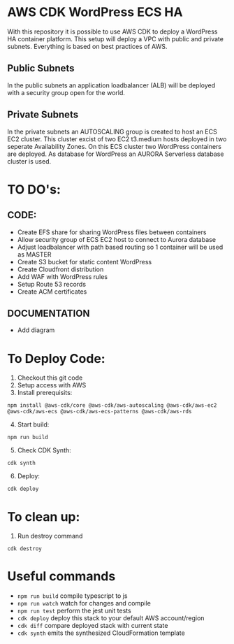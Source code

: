 # AWS CDK WordPress ECS HA

With this repository it is possible to use AWS CDK to deploy a WordPress HA container platform. 
This setup will deploy a VPC with public and private subnets. Everything is based on best practices of AWS.

## Public Subnets
In the public subnets an application loadbalancer (ALB) will be deployed with a security group open for the world.

## Private Subnets
In the private subnets an AUTOSCALING group is created to host an ECS EC2 cluster. This cluster excist of two EC2 t3.medium hosts deployed in two seperate Availability Zones. On this ECS cluster two WordPress containers are deployed. As database for WordPress an AURORA Serverless database cluster is used.

# TO DO's:
## CODE:
- Create EFS share for sharing WordPress files between containers
- Allow security group of ECS EC2 host to connect to Aurora database
- Adjust loadbalancer with path based routing so 1 container will be used as MASTER
- Create S3 bucket for static content WordPress
- Create Cloudfront distribution
- Add WAF with WordPress rules
- Setup Route 53 records
- Create ACM certificates

## DOCUMENTATION
- Add diagram

# To Deploy Code:
1. Checkout this git code
2. Setup access with AWS
3. Install prerequisits:
```
npm install @aws-cdk/core @aws-cdk/aws-autoscaling @aws-cdk/aws-ec2 @aws-cdk/aws-ecs @aws-cdk/aws-ecs-patterns @aws-cdk/aws-rds
```

4. Start build:
``` 
npm run build
```
5. Check CDK Synth:
``` 
cdk synth 
```
6. Deploy:
``` 
cdk deploy 
```

# To clean up:
1. Run destroy command
``` 
cdk destroy 
```

# Useful commands
 * `npm run build`   compile typescript to js
 * `npm run watch`   watch for changes and compile
 * `npm run test`    perform the jest unit tests
 * `cdk deploy`      deploy this stack to your default AWS account/region
 * `cdk diff`        compare deployed stack with current state
 * `cdk synth`       emits the synthesized CloudFormation template
